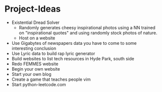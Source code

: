 # Project-Ideas
* Existential Dread Solver
    * Randomly generates cheesy inspirational photos using a NN trained on "inspirational quotes" and using randomly stock photos of nature.
    * Host on a website
* Use Gigabytes of newspapers data you have to come to some interesting conclusion
* Use Lyric data to build rap lyric generator
* Build websites to list tech resources in Hyde Park, south side
* Redo FEMMES website
* Begin your own website
* Start your own blog
* Create a game that teaches people vim
* Start python-leetcode.com
